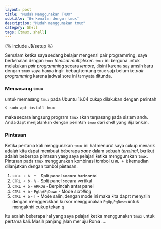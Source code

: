 ```yaml
---
layout: post
title: "Mudah Menggunakan TMUX"
subtitle: "Berkenalan dengan tmux"
description: "Mudah menggunakan tmux"
category: Shell
tags: [tmux, shell]
---
```

{% include JB/setup %}

Semalam ketika saya sedang belajar mengenai pair programming, saya berkenalan dengan `tmux` _teminal multiplexer_. `tmux` ini berguna untuk melakukan _pair programming_ secara _remote_, disini karena say amsih baru dengan `tmux` saya hanya ingin bebagi tentang `tmux` saja belum ke _pair programming_ karena jadwal sore ini ternyata ditunda.

### Memasang `tmux`
untuk memasang `tmux` pada Ubuntu 16.04 cukup dilakukan dengan perintah

    $ sudo apt install tmux

maka secara langsung program `tmux` akan terpasang pada sistem anda. Anda dapt menjalankan dengan perintah `tmux` dari shell yang dijalankan.

### Pintasan
Ketika pertama kali menggunakan `tmux` ini hal menurut saya cukup menarik adalah kita dapat membuat beberapa _pane_ dalam sebuah _terminal_, berikut adalah beberapa pintasan yang saya pelajari ketika menggunakan `tmux`. Pintasan pada `tmux` menggunakan kombinasi tombol `CTRL + b` kemudian dilanjutkan dengan tombol pintasan.

1. `CTRL + b` - `"` - Split panel secara horizontal
2. `CTRL + b` - `%` - Split panel secara vertikal
3. `CTRL + b` - `ARROW` - Berpindah antar panel
4. `CTRL + b` - `PgUp`/`PgDown` - Mode _scrolling_
5. `CTRL + b` - `[` - Mode salin, dengan mode ini maka kita dapat menyalin dengan menggerakkan kursor menggunakan `PgUp`/`PgDown` untuk mengakhiri cukup tekan `q`

Itu adalah beberapa hal yang saya pelajari ketika menggunakan `tmux` untuk pertama kali. Masih panjang jalan menuju Roma ....